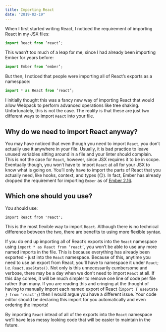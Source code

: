 ```yaml
---
title: Importing React
date: "2019-02-19"
---
```


When I first started writing React, I noticed the requirement of importing React in my JSX files:

```js
import React from ‘react’;
```

This wasn’t too much of a leap for me, since I had already been importing Ember for years before:

```js
import Ember from ‘ember’;
```

But then, I noticed that people were importing all of React’s exports as a namespace:

```js
import * as React from ‘react’;
```

I initially thought this was a fancy new way of importing React that would allow Webpack to perform advanced operations like tree shaking. Unfortunately, this is not the case. The reality is that these are just two different ways to import `React` into your file.

## Why do we need to import React anyway?

You may have noticed that even though you need to import `React`, you don’t actually use it anywhere in your file. Usually, it is bad practice to leave unused variables sitting around in a file and your linter should complain. This is not the case for `React`, however, since JSX requires it to be in scope. Eventually though, you won’t have to import `React` at all for your JSX to know what is going on. You’ll only have to import the parts of React that you actually need, like hooks, context, and types (😏). In fact, Ember has already dropped the requirement for importing `Ember` as of [Ember 2.16](https://www.emberjs.com/blog/2017/10/11/ember-2-16-released.html).

## Which one should you use?

You should use:

```
import React from 'react';
```

This is the most flexible way to import `React`. Although there is no technical difference between the two, there are benefits to using more flexible syntax.

If you do end up importing all of React’s exports into the `React` namespace using `import * as React from ‘react’`, you won’t be able to use any more named imports in the file. This is because everything has already been exported - just into the `React` namespace. Because of this, anytime you need to use an export from React, you'll have to namespace it under `React`; i.e. `React.useState()`. Not only is this unnecessarily cumbersome and verbose, there may be a day when we don't need to import `React` at all. If this day comes, it will be much simpler to remove one line of code per file rather than many. If you are reading this and cringing at the thought of having to manually import each named export of React (`import { useState } from 'react';`) then I would argue you have a different issue. Your code editor should be declaring this import for you automatically and even ordering the imports!

By importing `React` intead of all of the exports into the `React` namespace we'll have less messy looking code that will be easier to maintain in the future.